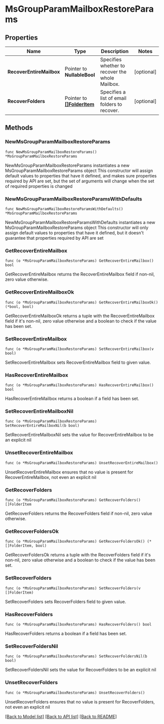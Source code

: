 # MsGroupParamMailboxRestoreParams

## Properties

Name | Type | Description | Notes
------------ | ------------- | ------------- | -------------
**RecoverEntireMailbox** | Pointer to **NullableBool** | Specifies whether to recover the whole Mailbox. | [optional] 
**RecoverFolders** | Pointer to [**[]FolderItem**](FolderItem.md) | Specifies a list of email folders to recover. | [optional] 

## Methods

### NewMsGroupParamMailboxRestoreParams

`func NewMsGroupParamMailboxRestoreParams() *MsGroupParamMailboxRestoreParams`

NewMsGroupParamMailboxRestoreParams instantiates a new MsGroupParamMailboxRestoreParams object
This constructor will assign default values to properties that have it defined,
and makes sure properties required by API are set, but the set of arguments
will change when the set of required properties is changed

### NewMsGroupParamMailboxRestoreParamsWithDefaults

`func NewMsGroupParamMailboxRestoreParamsWithDefaults() *MsGroupParamMailboxRestoreParams`

NewMsGroupParamMailboxRestoreParamsWithDefaults instantiates a new MsGroupParamMailboxRestoreParams object
This constructor will only assign default values to properties that have it defined,
but it doesn't guarantee that properties required by API are set

### GetRecoverEntireMailbox

`func (o *MsGroupParamMailboxRestoreParams) GetRecoverEntireMailbox() bool`

GetRecoverEntireMailbox returns the RecoverEntireMailbox field if non-nil, zero value otherwise.

### GetRecoverEntireMailboxOk

`func (o *MsGroupParamMailboxRestoreParams) GetRecoverEntireMailboxOk() (*bool, bool)`

GetRecoverEntireMailboxOk returns a tuple with the RecoverEntireMailbox field if it's non-nil, zero value otherwise
and a boolean to check if the value has been set.

### SetRecoverEntireMailbox

`func (o *MsGroupParamMailboxRestoreParams) SetRecoverEntireMailbox(v bool)`

SetRecoverEntireMailbox sets RecoverEntireMailbox field to given value.

### HasRecoverEntireMailbox

`func (o *MsGroupParamMailboxRestoreParams) HasRecoverEntireMailbox() bool`

HasRecoverEntireMailbox returns a boolean if a field has been set.

### SetRecoverEntireMailboxNil

`func (o *MsGroupParamMailboxRestoreParams) SetRecoverEntireMailboxNil(b bool)`

 SetRecoverEntireMailboxNil sets the value for RecoverEntireMailbox to be an explicit nil

### UnsetRecoverEntireMailbox
`func (o *MsGroupParamMailboxRestoreParams) UnsetRecoverEntireMailbox()`

UnsetRecoverEntireMailbox ensures that no value is present for RecoverEntireMailbox, not even an explicit nil
### GetRecoverFolders

`func (o *MsGroupParamMailboxRestoreParams) GetRecoverFolders() []FolderItem`

GetRecoverFolders returns the RecoverFolders field if non-nil, zero value otherwise.

### GetRecoverFoldersOk

`func (o *MsGroupParamMailboxRestoreParams) GetRecoverFoldersOk() (*[]FolderItem, bool)`

GetRecoverFoldersOk returns a tuple with the RecoverFolders field if it's non-nil, zero value otherwise
and a boolean to check if the value has been set.

### SetRecoverFolders

`func (o *MsGroupParamMailboxRestoreParams) SetRecoverFolders(v []FolderItem)`

SetRecoverFolders sets RecoverFolders field to given value.

### HasRecoverFolders

`func (o *MsGroupParamMailboxRestoreParams) HasRecoverFolders() bool`

HasRecoverFolders returns a boolean if a field has been set.

### SetRecoverFoldersNil

`func (o *MsGroupParamMailboxRestoreParams) SetRecoverFoldersNil(b bool)`

 SetRecoverFoldersNil sets the value for RecoverFolders to be an explicit nil

### UnsetRecoverFolders
`func (o *MsGroupParamMailboxRestoreParams) UnsetRecoverFolders()`

UnsetRecoverFolders ensures that no value is present for RecoverFolders, not even an explicit nil

[[Back to Model list]](../README.md#documentation-for-models) [[Back to API list]](../README.md#documentation-for-api-endpoints) [[Back to README]](../README.md)


